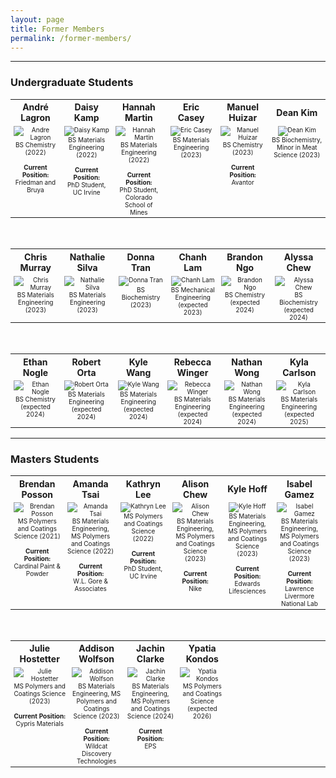 ```yaml
---
layout: page
title: Former Members
permalink: /former-members/
---
```

---
### Undergraduate Students
<table>
  <tr style="font-size: 14px; text-align: center; font-weight: bold">
    <th width="12.5%">André Lagron</th>
    <th width="12.5%">Daisy Kamp</th>
    <th width="12.5%">Hannah Martin</th>
    <th width="12.5%">Eric Casey</th>
    <th width="12.5%">Manuel Huizar</th>
    <th width="12.5%">Dean Kim</th>
  </tr>
  <tr style="vertical-align:top; font-size: 10px; text-align: center"> 
    <td>
      <img src="https://lesliehamachi.github.io/images/Andre_Lagron.png" alt="Andre Lagron" title="Andre Lagron"><br>BS Chemistry (2022)<br><br><b>Current Position:</b><br>Friedman and Bruya
    </td>
    <td>
      <img src="https://lesliehamachi.github.io/images/Daisy_Kamp.png" alt="Daisy Kamp" title="Daisy Kamp"><br>BS Materials Engineering (2022)<br><br><b>Current Position:</b><br>PhD Student, UC Irvine
    </td>
    <td>
      <img src="https://lesliehamachi.github.io/images/Hannah_Martin.png" alt="Hannah Martin" title="Hannah Martin"><br>BS Materials Engineering (2022)<br><br><b>Current Position:</b><br>PhD Student, Colorado School of Mines
    </td>
    <td>
      <img src="https://lesliehamachi.github.io/images/Eric_Casey.png" alt="Eric Casey" title="Eric Casey"><br>BS Materials Engineering (2023)
    </td>
    <td>
      <img src="https://lesliehamachi.github.io/images/Manuel_Huizar.jpg" alt="Manuel Huizar" title="Manuel Huizar"><br>BS Chemistry (2023)<br><br><b>Current Position:</b><br>Avantor
    </td>
    <td>
      <img src="https://lesliehamachi.github.io/images/Dean_Kim.png" alt="Dean Kim" title="Dean Kim"><br>BS Biochemistry, Minor in Meat Science (2023)
    </td>
  </tr>
</table>
<br>
<table>
  <tr style="font-size: 14px; text-align: center; font-weight: bold">
    <th width="12.5%">Chris Murray</th>
    <th width="12.5%">Nathalie Silva</th>
    <th width="12.5%">Donna Tran</th>
    <th width="12.5%">Chanh Lam</th>
    <th width="12.5%">Brandon Ngo</th>
    <th width="12.5%">Alyssa Chew</th>
  </tr>
  <tr style="vertical-align:top; font-size: 10px; text-align: center"> 
    <td>
      <img src="https://lesliehamachi.github.io/images/Chris_Murray.png" alt="Chris Murray" title="Chris Murray"><br>BS Materials Engineering (2023)
    </td>
    <td>
      <img src="https://lesliehamachi.github.io/images/Nathalie_Silva.png" alt="Nathalie Silva" title="Nathalie Silva"><br>BS Materials Engineering (2023)
    </td>
    <td>
      <img src="https://lesliehamachi.github.io/images/Donna_Tran.png" alt="Donna Tran" title="Donna Tran"><br>BS Biochemistry (2023)
    </td>
    <td>
      <img src="https://lesliehamachi.github.io/images/Chanh_Lam.jpg" alt="Chanh Lam" title="Chanh Lam"><br>BS Mechanical Engineering (expected 2023)
    </td>
    <td>
      <img src="https://lesliehamachi.github.io/images/Brandon_Ngo.png" alt="Brandon Ngo" title="Brandon Ngo"><br>BS Chemistry (expected 2024)
    </td>
    <td>
      <img src="https://lesliehamachi.github.io/images/Alyssa_Chew.png" alt="Alyssa Chew" title="Alyssa Chew"><br>BS Biochemistry (expected 2024)
    </td>
  </tr>
</table>
<br>
<table>
  <tr style="font-size: 14px; text-align: center; font-weight: bold">
    <th width="12.5%">Ethan Nogle</th>
    <th width="12.5%">Robert Orta</th>
    <th width="12.5%">Kyle Wang</th>
    <th width="12.5%">Rebecca Winger</th>
    <th width="12.5%">Nathan Wong</th>
    <th width="12.5%">Kyla Carlson</th>
  </tr>
  <tr style="vertical-align:top; font-size: 10px; text-align: center"> 
    <td>
      <img src="https://lesliehamachi.github.io/images/Ethan_Nogle.png" alt="Ethan Nogle" title="Ethan Nogle"><br>BS Chemistry (expected 2024)
    </td>
    <td>
      <img src="https://lesliehamachi.github.io/images/Robert_Orta.png" alt="Robert Orta" title="Robert Orta"><br>BS Materials Engineering (expected 2024)
    </td>
    <td>
      <img src="https://lesliehamachi.github.io/images/Kyle_Wang.png" alt="Kyle Wang" title="Kyle Wang"><br>BS Materials Engineering (expected 2024)
    </td>
    <td>
      <img src="https://lesliehamachi.github.io/images/Rebecca_Winger.png" alt="Rebecca Winger" title="Rebecca Winger"><br>BS Materials Engineering (expected 2024)
    </td>
    <td>
      <img src="https://lesliehamachi.github.io/images/Nathan_Wong.png" alt="Nathan Wong" title="Nathan Wong"><br>BS Materials Engineering (expected 2024)
    </td>
    <td>
      <img src="https://lesliehamachi.github.io/images/Kyla_Carlson.png" alt="Kyla Carlson" title="Kyla Carlson"><br>BS Materials Engineering (expected 2025)
    </td>
  </tr>
</table>


---
### Masters Students
<table>
  <tr style="font-size: 14px; text-align: center; font-weight: bold">
    <th width="12.5%">Brendan Posson</th>
    <th width="12.5%">Amanda Tsai</th>
    <th width="12.5%">Kathryn Lee</th>
    <th width="12.5%">Alison Chew</th>
    <th width="12.5%">Kyle Hoff</th>
    <th width="12.5%">Isabel Gamez</th>
  </tr>
  <tr style="vertical-align:top; font-size: 10px; text-align: center"> 
    <td>
      <img src="https://lesliehamachi.github.io/images/Brendan_Posson.png" alt="Brendan Posson" title="Brendan Posson"><br>MS Polymers and Coatings Science (2021)<br><br><b>Current Position:</b><br>Cardinal Paint & Powder
    </td>
    <td>
      <img src="https://lesliehamachi.github.io/images/Amanda_Tsai.png" alt="Amanda Tsai" title="Amanda Tsai"><br>BS Materials Engineering, MS Polymers and Coatings Science (2022)<br><br><b>Current Position:</b><br>W.L. Gore & Associates
    </td>
    <td>
      <img src="https://lesliehamachi.github.io/images/Kathryn_Lee.png" alt="Kathryn Lee" title="Kathryn Lee"><br>MS Polymers and Coatings Science (2022)<br><br><b>Current Position:</b><br>PhD Student, UC Irvine
    </td>
    <td>
      <img src="https://lesliehamachi.github.io/images/Alison_Chew.png" alt="Alison Chew" title="Alison Chew"><br>BS Materials Engineering, MS Polymers and Coatings Science (2023)<br><br><b>Current Position:</b><br>Nike
    </td>
    <td>
      <img src="https://lesliehamachi.github.io/images/Kyle_Hoff.png" alt="Kyle Hoff" title="Kyle Hoff"><br>BS Materials Engineering, MS Polymers and Coatings Science (2023)<br><br><b>Current Position:</b><br>Edwards Lifesciences
    </td>
    <td>
      <img src="https://lesliehamachi.github.io/images/Isabel_Gamez.jpg" alt="Isabel Gamez" title="Isabel Gamez"><br>BS Materials Engineering, MS Polymers and Coatings Science (2023)<br><br><b>Current Position:</b><br>Lawrence Livermore National Lab
    </td>
  </tr>
</table>
<br>
<table>
  <tr style="font-size: 14px; text-align: center; font-weight: bold">
    <th width="12.5%">Julie Hostetter</th>
    <th width="12.5%">Addison Wolfson</th>
    <th width="12.5%">Jachin Clarke</th>
    <th width="12.5%">Ypatia Kondos</th>
    <th width="12.5%"></th>
    <th width="12.5%"></th>
  </tr>
  <tr style="vertical-align:top; font-size: 10px; text-align: center"> 
    <td>
      <img src="https://lesliehamachi.github.io/images/Julie_Hostetter.png" alt="Julie Hostetter" title="Julie Hostetter"><br>MS Polymers and Coatings Science (2023)<br><br><b>Current Position:</b><br>Cypris Materials
    </td>
    <td>
      <img src="https://lesliehamachi.github.io/images/Addison_Wolfson.png" alt="Addison Wolfson" title="Addison Wolfson"><br>BS Materials Engineering, MS Polymers and Coatings Science (2023)<br><br><b>Current Position:</b><br>Wildcat Discovery Technologies
    </td>
    <td>
      <img src="https://lesliehamachi.github.io/images/Jachin_Clarke.jpg" alt="Jachin Clarke" title="Jachin Clarke"><br>BS Materials Engineering, MS Polymers and Coatings Science (2024)<br><br><b>Current Position:</b><br>EPS
    </td>
    <td>
      <img src="https://lesliehamachi.github.io/images/Ypatia_Kondos.png" alt="Ypatia Kondos" title="Ypatia Kondos"><br>MS Polymers and Coatings Science (expected 2026)
    </td>
    <td>
    </td>
    <td>
    </td>
  </tr>
</table>
